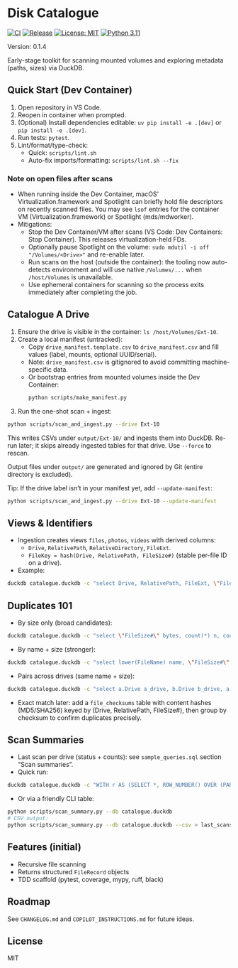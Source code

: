 # Disk Catalogue

[![CI](https://github.com/chris-page-gov/disk-catalogue/actions/workflows/ci.yml/badge.svg)](https://github.com/chris-page-gov/disk-catalogue/actions/workflows/ci.yml)
[![Release](https://img.shields.io/github/v/release/chris-page-gov/disk-catalogue?sort=semver)](https://github.com/chris-page-gov/disk-catalogue/releases)
[![License: MIT](https://img.shields.io/badge/License-MIT-green.svg)](LICENSE)
[![Python 3.11](https://img.shields.io/badge/python-3.11-blue.svg)](pyproject.toml)

Version: 0.1.4


Early-stage toolkit for scanning mounted volumes and exploring metadata (paths, sizes) via DuckDB.

## Quick Start (Dev Container)

1. Open repository in VS Code.
2. Reopen in container when prompted.
3. (Optional) Install dependencies editable: `uv pip install -e .[dev]` or `pip install -e .[dev]`.
4. Run tests: `pytest`.
5. Lint/format/type-check:
   - Quick: `scripts/lint.sh`
   - Auto-fix imports/formatting: `scripts/lint.sh --fix`

### Note on open files after scans

- When running inside the Dev Container, macOS' Virtualization.framework and Spotlight can briefly hold file descriptors on recently scanned files. You may see `lsof` entries for the container VM (Virtualization.framework) or Spotlight (mds/mdworker).
- Mitigations:
  - Stop the Dev Container/VM after scans (VS Code: Dev Containers: Stop Container). This releases virtualization-held FDs.
  - Optionally pause Spotlight on the volume: `sudo mdutil -i off "/Volumes/<Drive>"` and re-enable later.
  - Run scans on the host (outside the container): the tooling now auto-detects environment and will use native `/Volumes/...` when `/host/Volumes` is unavailable.
  - Use ephemeral containers for scanning so the process exits immediately after completing the job.

## Catalogue A Drive

1. Ensure the drive is visible in the container: `ls /host/Volumes/Ext-10`.
2. Create a local manifest (untracked):
   - Copy `drive_manifest.template.csv` to `drive_manifest.csv` and fill values (label, mounts, optional UUID/serial).
   - Note: `drive_manifest.csv` is gitignored to avoid committing machine-specific data.
   - Or bootstrap entries from mounted volumes inside the Dev Container:
     ```bash
     python scripts/make_manifest.py
     ```
3. Run the one-shot scan + ingest:

```bash
python scripts/scan_and_ingest.py --drive Ext-10
```

This writes CSVs under `output/Ext-10/` and ingests them into DuckDB. Re-run later; it skips
already ingested tables for that drive. Use `--force` to rescan.

Output files under `output/` are generated and ignored by Git (entire directory is excluded).

Tip: If the drive label isn’t in your manifest yet, add `--update-manifest`:

```bash
python scripts/scan_and_ingest.py --drive Ext-10 --update-manifest
```

## Views & Identifiers

- Ingestion creates views `files`, `photos`, `videos` with derived columns:
  - `Drive`, `RelativePath`, `RelativeDirectory`, `FileExt`.
  - `FileKey = hash(Drive, RelativePath, FileSize#)` (stable per-file ID on a drive).
- Example:

```bash
duckdb catalogue.duckdb -c "select Drive, RelativePath, FileExt, \"FileSize#\" from files limit 10;"
```

## Duplicates 101

- By size only (broad candidates):
```bash
duckdb catalogue.duckdb -c "select \"FileSize#\" bytes, count(*) n, count(distinct Drive) drives from files group by 1 having n>1 order by n desc, bytes desc limit 50;"
```
- By name + size (stronger):
```bash
duckdb catalogue.duckdb -c "select lower(FileName) name, \"FileSize#\" bytes, count(*) n, list(distinct Drive) drives from files group by 1,2 having n>1 order by n desc, bytes desc limit 50;"
```
- Pairs across drives (same name + size):
```bash
duckdb catalogue.duckdb -c "select a.Drive a_drive, b.Drive b_drive, a.RelativePath a_path, b.RelativePath b_path, a.\"FileSize#\" bytes from files a join files b on a.\"FileSize#\"=b.\"FileSize#\" and lower(a.FileName)=lower(b.FileName) and a.Drive<b.Drive limit 50;"
```
- Exact match later: add a `file_checksums` table with content hashes (MD5/SHA256) keyed by (Drive, RelativePath, FileSize#), then group by checksum to confirm duplicates precisely.

## Scan Summaries

- Last scan per drive (status + counts): see `sample_queries.sql` section “Scan summaries”.
- Quick run:
```bash
duckdb catalogue.duckdb -c "WITH r AS (SELECT *, ROW_NUMBER() OVER (PARTITION BY drive_label ORDER BY started_at DESC) rn FROM drive_scans) SELECT drive_label, started_at, ended_at, status, files_rows, photos_rows, videos_rows, (epoch(ended_at) - epoch(started_at)) AS duration_s FROM r WHERE rn=1 ORDER BY drive_label;"
```
- Or via a friendly CLI table:
```bash
python scripts/scan_summary.py --db catalogue.duckdb
# CSV output:
python scripts/scan_summary.py --db catalogue.duckdb --csv > last_scans.csv
```

## Features (initial)

- Recursive file scanning
- Returns structured `FileRecord` objects
- TDD scaffold (pytest, coverage, mypy, ruff, black)

## Roadmap

See `CHANGELOG.md` and `COPILOT_INSTRUCTIONS.md` for future ideas.

## License

MIT
